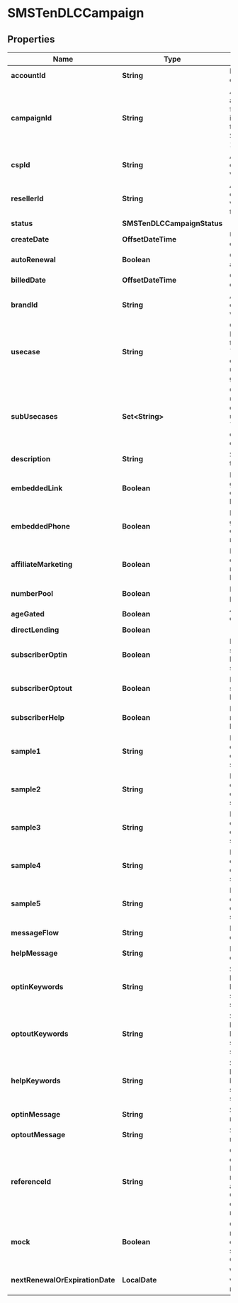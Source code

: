 

# SMSTenDLCCampaign


## Properties

Name | Type | Description | Notes
------------ | ------------- | ------------- | -------------
**accountId** | **String** | ID of the account that created this Queue. |  [optional]
**campaignId** | **String** | Alphanumeric identifier assigned by the registry for a campaign. This identifier is required by the NetNumber OSR SMS enabling process of 10DLC. | 
**cspId** | **String** | Alphanumeric identifier of the CSP associated with this campaign. | 
**resellerId** | **String** | Alphanumeric identifier of the reseller that you want to associate with this campaign. |  [optional]
**status** | **SMSTenDLCCampaignStatus** |  |  [optional]
**createDate** | **OffsetDateTime** | Unix timestamp when campaign was created. |  [optional]
**autoRenewal** | **Boolean** | Campaign subscription auto-renewal status. |  [optional]
**billedDate** | **OffsetDateTime** | Campaign recent billed date. |  [optional]
**brandId** | **String** | Alphanumeric identifier of the brand associated with this campaign. | 
**usecase** | **String** | Campaign usecase. Must be of defined valid types. Use &#x60;/registry/enum/usecase&#x60; operation to retrieve usecases available for given brand. | 
**subUsecases** | **Set&lt;String&gt;** | Campaign sub-usecases. Must be of defined valid sub-usecase types. Use &#x60;/registry/enum/usecase&#x60; operation to retrieve list of valid sub-usecases | 
**description** | **String** | Summary description of this campaign. | 
**embeddedLink** | **Boolean** | Does message generated by the campaign include URL link in SMS? |  [optional]
**embeddedPhone** | **Boolean** | Does message generated by the campaign include phone number in SMS? |  [optional]
**affiliateMarketing** | **Boolean** | Does message content controlled by affiliate marketing other than the brand? |  [optional]
**numberPool** | **Boolean** | Does campaign utilize pool of phone nubers? |  [optional]
**ageGated** | **Boolean** | Age gated content in campaign. |  [optional]
**directLending** | **Boolean** |  |  [optional]
**subscriberOptin** | **Boolean** | Does campaign require subscriber to opt-in before SMS is sent to subscriber? |  [optional]
**subscriberOptout** | **Boolean** | Does campaign support subscriber opt-out keyword(s)? |  [optional]
**subscriberHelp** | **Boolean** | Does campaign responds to help keyword(s)? |  [optional]
**sample1** | **String** | Message sample. Some campaign tiers require 1 or more message samples. |  [optional]
**sample2** | **String** | Message sample. Some campaign tiers require 2 or more message samples. |  [optional]
**sample3** | **String** | Message sample. Some campaign tiers require 3 or more message samples. |  [optional]
**sample4** | **String** | Message sample. Some campaign tiers require 4 or more message samples. |  [optional]
**sample5** | **String** | Message sample. Some campaign tiers require 5 or more message samples. |  [optional]
**messageFlow** | **String** | Message flow description. |  [optional]
**helpMessage** | **String** | Help message of the campaign. |  [optional]
**optinKeywords** | **String** | Subscriber opt-in keywords. Multiple keywords are comma separated without space. |  [optional]
**optoutKeywords** | **String** | Subscriber opt-out keywords. Multiple keywords are comma separated without space. |  [optional]
**helpKeywords** | **String** | Subscriber help keywords. Multiple keywords are comma separated without space. |  [optional]
**optinMessage** | **String** | Subscriber opt-in message. |  [optional]
**optoutMessage** | **String** | Subscriber opt-out message. |  [optional]
**referenceId** | **String** | Caller supplied campaign reference ID. If supplied, the value must be unique across all submitted campaigns. Can be used to prevent duplicate campaign registrations. |  [optional]
**mock** | **Boolean** | Campaign created from mock brand. Mocked campaign cannot be shared with an upstream CNP. | 
**nextRenewalOrExpirationDate** | **LocalDate** | When the campaign would be due for its next renew/bill date. |  [optional]



